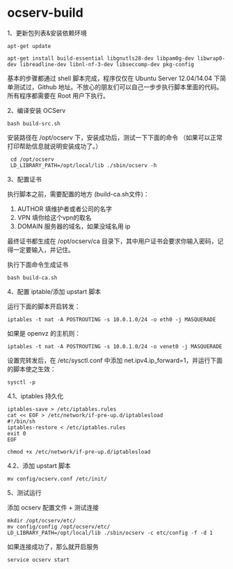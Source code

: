 # ocserv-build



1、更新包列表&安装依赖环境
```
apt-get update

apt-get install build-essential libgnutls28-dev libpam0g-dev libwrap0-dev libreadline-dev libnl-nf-3-dev libseccomp-dev pkg-config
```

基本的步骤都通过 shell 脚本完成，程序仅仅在 Ubuntu Server 12.04/14.04 下简单测试过，Github 地址。不放心的朋友们可以自己一步步执行脚本里面的代码。所有程序都需要在 Root 用户下执行。


2、编译安装 OCServ
```
bash build-src.sh
```


安装路径在 /opt/ocserv 下，安装成功后，测试一下下面的命令
（如果可以正常打印帮助信息就说明安装成功了。）
```
 cd /opt/ocserv 
 LD_LIBRARY_PATH=/opt/local/lib ./sbin/ocserv -h
```

3、配置证书

执行脚本之前，需要配置的地方 (build-ca.sh文件)：

1. AUTHOR 填维护者或者公司的名字
2. VPN 填你给这个vpn的取名
3. DOMAIN 服务器的域名，如果没域名用 ip


最终证书都生成在 /opt/ocserv/ca 目录下，其中用户证书会要求你输入密码，记得一定要输入，并记住。


执行下面命令生成证书
```
bash build-ca.sh
```
4、配置 iptable/添加 upstart 脚本

运行下面的脚本开启转发：
```
iptables -t nat -A POSTROUTING -s 10.0.1.0/24 -o eth0 -j MASQUERADE
```

如果是 openvz 的主机则：
```
iptables -t nat -A POSTROUTING -s 10.0.1.0/24 -o venet0 -j MASQUERADE
```


设置完转发后，在 /etc/sysctl.conf 中添加 net.ipv4.ip_forward=1，并运行下面的脚本使之生效：
```
sysctl -p
```
4.1、iptables 持久化
```
iptables-save > /etc/iptables.rules
cat << EOF > /etc/network/if-pre-up.d/iptablesload
#!/bin/sh
iptables-restore < /etc/iptables.rules
exit 0
EOF

chmod +x /etc/network/if-pre-up.d/iptablesload
```

4.2、添加 upstart 脚本
```
mv config/ocserv.conf /etc/init/
```

5、测试运行

添加 ocserv 配置文件 + 测试连接

```
mkdir /opt/ocserv/etc/
mv config/config /opt/ocserv/etc/
LD_LIBRARY_PATH=/opt/local/lib ./sbin/ocserv -c etc/config -f -d 1
```

如果连接成功了，那么就开启服务
```
service ocserv start
```



